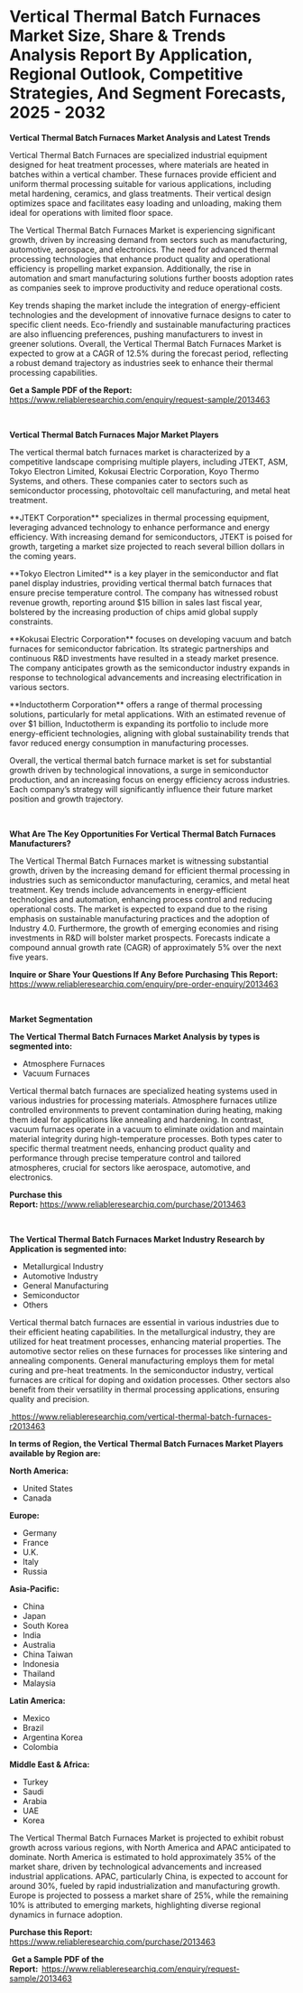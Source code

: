 <p><h1>Vertical Thermal Batch Furnaces Market Size, Share & Trends Analysis Report By Application, Regional Outlook, Competitive Strategies, And Segment Forecasts, 2025 - 2032</h1></p><p><strong>Vertical Thermal Batch Furnaces Market Analysis and Latest Trends</strong></p>
<p><p>Vertical Thermal Batch Furnaces are specialized industrial equipment designed for heat treatment processes, where materials are heated in batches within a vertical chamber. These furnaces provide efficient and uniform thermal processing suitable for various applications, including metal hardening, ceramics, and glass treatments. Their vertical design optimizes space and facilitates easy loading and unloading, making them ideal for operations with limited floor space.</p><p>The Vertical Thermal Batch Furnaces Market is experiencing significant growth, driven by increasing demand from sectors such as manufacturing, automotive, aerospace, and electronics. The need for advanced thermal processing technologies that enhance product quality and operational efficiency is propelling market expansion. Additionally, the rise in automation and smart manufacturing solutions further boosts adoption rates as companies seek to improve productivity and reduce operational costs.</p><p>Key trends shaping the market include the integration of energy-efficient technologies and the development of innovative furnace designs to cater to specific client needs. Eco-friendly and sustainable manufacturing practices are also influencing preferences, pushing manufacturers to invest in greener solutions. Overall, the Vertical Thermal Batch Furnaces Market is expected to grow at a CAGR of 12.5% during the forecast period, reflecting a robust demand trajectory as industries seek to enhance their thermal processing capabilities.</p></p>
<p><strong>Get a Sample PDF of the Report:&nbsp;</strong> <a href="https://www.reliableresearchiq.com/enquiry/request-sample/2013463?utm_campaign=3148&utm_medium=2&utm_source=Github&utm_content=ia&utm_term=12042025&utm_id=vertical-thermal-batch-furnaces">https://www.reliableresearchiq.com/enquiry/request-sample/2013463</a></p>
<p>&nbsp;</p>
<p><strong>Vertical Thermal Batch Furnaces Major Market Players</strong></p>
<p><p>The vertical thermal batch furnaces market is characterized by a competitive landscape comprising multiple players, including JTEKT, ASM, Tokyo Electron Limited, Kokusai Electric Corporation, Koyo Thermo Systems, and others. These companies cater to sectors such as semiconductor processing, photovoltaic cell manufacturing, and metal heat treatment.</p><p>**JTEKT Corporation** specializes in thermal processing equipment, leveraging advanced technology to enhance performance and energy efficiency. With increasing demand for semiconductors, JTEKT is poised for growth, targeting a market size projected to reach several billion dollars in the coming years.</p><p>**Tokyo Electron Limited** is a key player in the semiconductor and flat panel display industries, providing vertical thermal batch furnaces that ensure precise temperature control. The company has witnessed robust revenue growth, reporting around $15 billion in sales last fiscal year, bolstered by the increasing production of chips amid global supply constraints.</p><p>**Kokusai Electric Corporation** focuses on developing vacuum and batch furnaces for semiconductor fabrication. Its strategic partnerships and continuous R&D investments have resulted in a steady market presence. The company anticipates growth as the semiconductor industry expands in response to technological advancements and increasing electrification in various sectors.</p><p>**Inductotherm Corporation** offers a range of thermal processing solutions, particularly for metal applications. With an estimated revenue of over $1 billion, Inductotherm is expanding its portfolio to include more energy-efficient technologies, aligning with global sustainability trends that favor reduced energy consumption in manufacturing processes.</p><p>Overall, the vertical thermal batch furnace market is set for substantial growth driven by technological innovations, a surge in semiconductor production, and an increasing focus on energy efficiency across industries. Each company’s strategy will significantly influence their future market position and growth trajectory.</p></p>
<p>&nbsp;</p>
<p><strong>What Are The Key Opportunities For Vertical Thermal Batch Furnaces Manufacturers?</strong></p>
<p><p>The Vertical Thermal Batch Furnaces market is witnessing substantial growth, driven by the increasing demand for efficient thermal processing in industries such as semiconductor manufacturing, ceramics, and metal heat treatment. Key trends include advancements in energy-efficient technologies and automation, enhancing process control and reducing operational costs. The market is expected to expand due to the rising emphasis on sustainable manufacturing practices and the adoption of Industry 4.0. Furthermore, the growth of emerging economies and rising investments in R&D will bolster market prospects. Forecasts indicate a compound annual growth rate (CAGR) of approximately 5% over the next five years.</p></p>
<p><strong>Inquire or Share Your Questions If Any Before Purchasing This Report:</strong> <a href="https://www.reliableresearchiq.com/enquiry/pre-order-enquiry/2013463?utm_campaign=3148&utm_medium=2&utm_source=Github&utm_content=ia&utm_term=12042025&utm_id=vertical-thermal-batch-furnaces">https://www.reliableresearchiq.com/enquiry/pre-order-enquiry/2013463</a></p>
<p>&nbsp;</p>
<p><strong>Market Segmentation</strong></p>
<p><strong>The Vertical Thermal Batch Furnaces Market Analysis by types is segmented into:</strong></p>
<p><ul><li>Atmosphere Furnaces</li><li>Vacuum Furnaces</li></ul></p>
<p><p>Vertical thermal batch furnaces are specialized heating systems used in various industries for processing materials. Atmosphere furnaces utilize controlled environments to prevent contamination during heating, making them ideal for applications like annealing and hardening. In contrast, vacuum furnaces operate in a vacuum to eliminate oxidation and maintain material integrity during high-temperature processes. Both types cater to specific thermal treatment needs, enhancing product quality and performance through precise temperature control and tailored atmospheres, crucial for sectors like aerospace, automotive, and electronics.</p></p>
<p><strong>Purchase this Report:&nbsp;</strong><a href="https://www.reliableresearchiq.com/purchase/2013463?utm_campaign=3148&utm_medium=2&utm_source=Github&utm_content=ia&utm_term=12042025&utm_id=vertical-thermal-batch-furnaces">https://www.reliableresearchiq.com/purchase/2013463</a></p>
<p>&nbsp;</p>
<p><strong>The Vertical Thermal Batch Furnaces Market Industry Research by Application is segmented into:</strong></p>
<p><ul><li>Metallurgical Industry</li><li>Automotive Industry</li><li>General Manufacturing</li><li>Semiconductor</li><li>Others</li></ul></p>
<p><p>Vertical thermal batch furnaces are essential in various industries due to their efficient heating capabilities. In the metallurgical industry, they are utilized for heat treatment processes, enhancing material properties. The automotive sector relies on these furnaces for processes like sintering and annealing components. General manufacturing employs them for metal curing and pre-heat treatments. In the semiconductor industry, vertical furnaces are critical for doping and oxidation processes. Other sectors also benefit from their versatility in thermal processing applications, ensuring quality and precision.</p></p>
<p><a href="https://www.reliableresearchiq.com/vertical-thermal-batch-furnaces-r2013463?utm_campaign=3148&utm_medium=2&utm_source=Github&utm_content=ia&utm_term=12042025&utm_id=vertical-thermal-batch-furnaces">&nbsp;https://www.reliableresearchiq.com/vertical-thermal-batch-furnaces-r2013463</a></p>
<p><strong>In terms of Region, the Vertical Thermal Batch Furnaces Market Players available by Region are:</strong></p>
<p>
    <p> <strong> North America: </strong>
        <ul>
            <li>United States</li>
            <li>Canada</li>
        </ul>
        </p> 
    <p> <strong> Europe: </strong>
        <ul>
            <li>Germany</li>
            <li>France</li>
            <li>U.K.</li>
            <li>Italy</li>
            <li>Russia</li>
        </ul>
        </p> 
    <p> <strong> Asia-Pacific: </strong>
        <ul>
            <li>China</li>
            <li>Japan</li>
            <li>South Korea</li>
            <li>India</li>
            <li>Australia</li>
            <li>China Taiwan</li>
            <li>Indonesia</li>
            <li>Thailand</li>
            <li>Malaysia</li>
        </ul>
        </p> 
    <p> <strong> Latin America: </strong>
        <ul>
            <li>Mexico</li>
            <li>Brazil</li>
            <li>Argentina Korea</li>
            <li>Colombia</li>
        </ul>
        </p> 
    <p> <strong> Middle East & Africa: </strong>
        <ul>
            <li>Turkey</li>
            <li>Saudi</li>
            <li>Arabia</li>
            <li>UAE</li>
            <li>Korea</li>
        </ul>
    </p>
    </p>
<p><p>The Vertical Thermal Batch Furnaces Market is projected to exhibit robust growth across various regions, with North America and APAC anticipated to dominate. North America is estimated to hold approximately 35% of the market share, driven by technological advancements and increased industrial applications. APAC, particularly China, is expected to account for around 30%, fueled by rapid industrialization and manufacturing growth. Europe is projected to possess a market share of 25%, while the remaining 10% is attributed to emerging markets, highlighting diverse regional dynamics in furnace adoption.</p></p>
<p><strong>Purchase this Report: </strong><a href="https://www.reliableresearchiq.com/purchase/2013463?utm_campaign=3148&utm_medium=2&utm_source=Github&utm_content=ia&utm_term=12042025&utm_id=vertical-thermal-batch-furnaces">https://www.reliableresearchiq.com/purchase/2013463</a></p>
<p>&nbsp;<strong>Get a Sample PDF of the Report:&nbsp;&nbsp;</strong><a href="https://www.reliableresearchiq.com/enquiry/request-sample/2013463?utm_campaign=3148&utm_medium=2&utm_source=Github&utm_content=ia&utm_term=12042025&utm_id=vertical-thermal-batch-furnaces">https://www.reliableresearchiq.com/enquiry/request-sample/2013463</a></p>
<p><strong></strong></p>
<p><p></p><p></p><p></p></p>